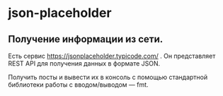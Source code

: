 # json-placeholder
## Получение информации из сети. 

Есть сервис https://jsonplaceholder.typicode.com/ . Он представляет REST API для получения данных в формате JSON.

Получить посты и вывести их в консоль с помощью стандартной библиотеки работы с вводом/выводом — fmt. 



